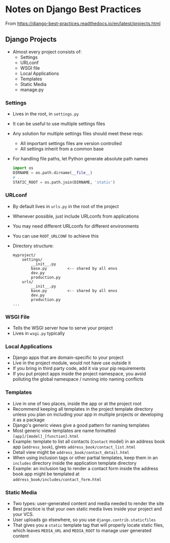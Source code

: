 # Notes on Django Best Practices

From https://django-best-practices.readthedocs.io/en/latest/projects.html

## Django Projects

* Almost every project consists of:
    * Settings
    * URLconf
    * WSGI file
    * Local Applications
    * Templates
    * Static Media
    * manage.py

### Settings

* Lives in the root, in `settings.py`
* It can be useful to use multiple settings files
* Any solution for multiple settings files should meet these reqs:
    * All important settings files are version controlled
    * All settings inherit from a common base
* For handling file paths, let Python generate absolute path names

    ```Python
    import os
    DIRNAME = os.path.dirname(__file__)
    # ...
    STATIC_ROOT = os.path.join(DIRNAME, 'static')
    ```

### URLconf

* By default lives in `urls.py` in the root of the project
* Whenever possible, just include URLconfs from applications
* You may need different URLconfs for different environments
* You can use `ROOT_URLCONF` to achieve this
* Directory structure:

    ```
    myproject/
        settings/
            __init__.py
            base.py         <-- shared by all envs
            dev.py
            production.py
        urls/
            __init__.py
            base.py         <-- shared by all envs
            dev.py
            production.py
    ...
    ```

### WSGI File

* Tells the WSGI server how to serve your project
* Lives in `wsgi.py` typically

### Local Applications

* Django apps that are domain-specific to your project
* Live in the project module, would not have use outside it
* If you bring in third party code, add it via your pip requirements
* If you put project apps inside the project namespace, you avoid polluting the global namespace / running into naming conflicts

### Templates

* Live in one of two places, inside the app or at the project root
* Recommend keeping all templates in the project template directory unless you plan on including your app in multiple projects or developing it as a package
* Django's generic views give a good pattern for naming templates
* Most generic view templates are name formatted `[app]/[model]_[function].html`
* Example: template to list all contacts (`Contact` model) in an address book app (`address_book`), gives `address_book/contact_list.html`
* Detail view might be `address_book/contact_detail.html`
* When using inclusion tags or other partial templates, keep them in an `includes` directory inside the application template directory
* Example: an inclusion tag to render a contact form inside the address book app might be templated at `address_book/includes/contact_form.html`

### Static Media

* Two types: user-generated content and media needed to render the site
* Best practice is that your own static media lives inside your project and your VCS. 
* User uploads go elsewhere, so you use `django.contrib.staticfiles`
* That gives you a `static` template tag that will properly locate static files, which leaves `MEDIA_URL` and `MEDIA_ROOT` to manage user generated content
